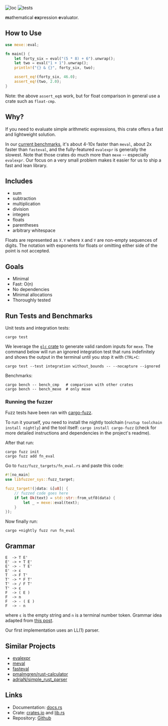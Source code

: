 ![loc](https://sloc.xyz/github/yds12/mexe)
![tests](https://github.com/yds12/mexe/actions/workflows/unit.yml/badge.svg)

**m**athematical **ex**pression **e**valuator.

## How to Use

```rust
use mexe::eval;

fn main() {
    let forty_six = eval("(5 * 8) + 6").unwrap();
    let two = eval("1 + 1").unwrap();
    println!("{} & {}", forty_six, two);

    assert_eq!(forty_six, 46.0);
    assert_eq!(two, 2.0);
}
```

Note: the above `assert_eq`s work, but for float comparison in general use a
crate such as `float-cmp`.

## Why?

If you need to evaluate simple arithmetic expressions, this crate offers a fast
and lightweight solution.

In our [current benchmarks](https://github.com/yds12/mexe/actions/workflows/bench.yml),
it's about 4-10x faster than `meval`, about 2x faster than `fasteval`, and
the fully-featured `evalexpr` is generally the slowest. Note that those crates
do much more than `mexe` -- especially `evalexpr`. Our focus on a very small
problem makes it easier for us to ship a fast and lean library.

## Includes

- sum
- subtraction
- multiplication
- division
- integers
- floats
- parentheses
- arbitrary whitespace

Floats are represented as `X.Y` where `X` and `Y` are non-empty sequences of
digits. The notation with exponents for floats or omitting either side of the
point is not accepted.

## Goals

- Minimal
- Fast: O(n)
- No dependencies
- Minimal allocations
- Thoroughly tested

## Run Tests and Benchmarks

Unit tests and integration tests:

    cargo test

We leverage the [`glc` crate](https://crates.io/crates/glc) to generate valid
random inputs for `mexe`. The command below will run an ignored integration test
that runs indefinitely and shows the output in the terminal until you stop it
with `CTRL+C`:

    cargo test --test integration without_bounds -- --nocapture --ignored

Benchmarks:

    cargo bench -- bench_cmp   # comparison with other crates
    cargo bench -- bench_mexe  # only mexe

### Running the fuzzer

Fuzz tests have been ran with [cargo-fuzz](https://github.com/rust-fuzz/cargo-fuzz).

To run it yourself, you need to install the nightly toolchain
(`rustup toolchain install nightly`) and the tool itself:
`cargo install cargo-fuzz` (check for more detailed instructions and
dependencies in the project's readme).

After that run:

    cargo fuzz init
    cargo fuzz add fn_eval

Go to `fuzz/fuzz_targets/fn_eval.rs` and paste this code:

```rust
#![no_main]
use libfuzzer_sys::fuzz_target;

fuzz_target!(|data: &[u8]| {
    // fuzzed code goes here
    if let Ok(text) = std::str::from_utf8(data) {
        let _ = mexe::eval(text);
    }
});
```

Now finally run:

    cargo +nightly fuzz run fn_eval

## Grammar

    E  -> T E'
    E' -> + T E'
    E' -> - T E'
    E' -> ε
    T  -> F T'
    T' -> * F T'
    T' -> / F T'
    T' -> ε
    F  -> ( E )
    F  -> n
    F  -> - ( E )
    F  -> - n

where `ε` is the empty string and `n` is a terminal number token. Grammar idea
adapted from [this post](https://stackoverflow.com/a/23845375).

Our first implementation uses an LL(1) parser.

## Similar Projects

- [evalexpr](https://crates.io/crates/evalexpr)
- [meval](https://crates.io/crates/meval)
- [fasteval](https://crates.io/crates/fasteval)
- [pmalmgren/rust-calculator](https://github.com/pmalmgren/rust-calculator)
- [adriaN/simple_rust_parser](https://github.com/adrianN/simple_rust_parser)

## Links

* Documentation: [docs.rs](https://docs.rs/mexe/latest)
* Crate: [crates.io](https://crates.io/crates/mexe) and [lib.rs](https://lib.rs/crates/mexe)
* Repository: [Github](https://github.com/yds12/mexe)
